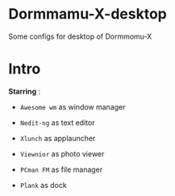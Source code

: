 # Dormmamu-X-desktop
Some configs for desktop of Dormmomu-X

# Intro

**Starring** :

*	`Awesome wm` as window manager

*	`Nedit-ng` as text editor

*	`Xlunch` as applauncher

*	`Viewnior` as photo viewer

*	`PCman FM` as file manager

*	`Plank` as dock
